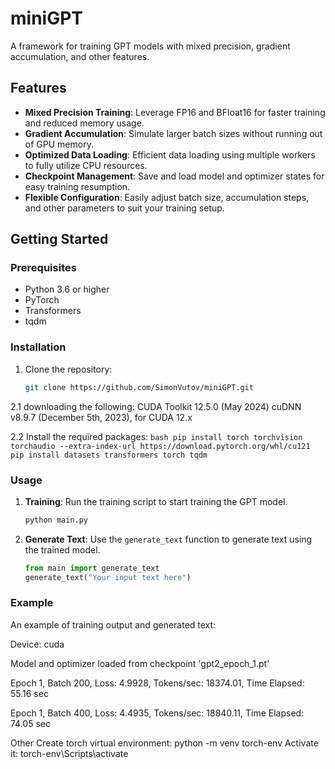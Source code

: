 # miniGPT
A framework for training GPT models with mixed precision, gradient accumulation, and other features.

## Features

- **Mixed Precision Training**: Leverage FP16 and BFloat16 for faster training and reduced memory usage.
- **Gradient Accumulation**: Simulate larger batch sizes without running out of GPU memory.
- **Optimized Data Loading**: Efficient data loading using multiple workers to fully utilize CPU resources.
- **Checkpoint Management**: Save and load model and optimizer states for easy training resumption.
- **Flexible Configuration**: Easily adjust batch size, accumulation steps, and other parameters to suit your training setup.

## Getting Started

### Prerequisites

- Python 3.6 or higher
- PyTorch
- Transformers
- tqdm

### Installation

1. Clone the repository:
    ```bash
    git clone https://github.com/SimonVutov/miniGPT.git
    ```
2.1 downloading the following:
CUDA Toolkit 12.5.0 (May 2024)
cuDNN v8.9.7 (December 5th, 2023), for CUDA 12.x

2.2 Install the required packages:
    ```bash
    pip install torch torchvision torchaudio --extra-index-url https://download.pytorch.org/whl/cu121
    pip install datasets transformers torch tqdm
    ```

### Usage

1. **Training**: Run the training script to start training the GPT model.
    ```bash
    python main.py
    ```

2. **Generate Text**: Use the `generate_text` function to generate text using the trained model.
    ```python
    from main import generate_text
    generate_text("Your input text here")
    ```

### Example

An example of training output and generated text:

Device:  cuda

Model and optimizer loaded from checkpoint 'gpt2_epoch_1.pt'

Epoch 1, Batch 200, Loss: 4.9928, Tokens/sec: 18374.01, Time Elapsed: 55.16 sec

Epoch 1, Batch 400, Loss: 4.4935, Tokens/sec: 18840.11, Time Elapsed: 74.05 sec

Other
Create torch virtual environment: python -m venv torch-env
Activate it: torch-env\Scripts\activate
